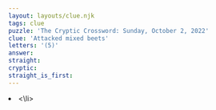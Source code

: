 ```yaml
---
layout: layouts/clue.njk
tags: clue
puzzle: 'The Cryptic Crossword: Sunday, October 2, 2022'
clue: 'Attacked mixed beets'
letters: '(5)'
answer:
straight:
cryptic:
straight_is_first:
---
```

<li><\li>